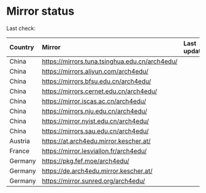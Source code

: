 <script src="./time.js"></script>
# Mirror status
Last check: <script type="text/javascript">localize(1713673457.2346303);</script>

|Country|Mirror|Last update|
|:------|:-----|:----------|
|China|https://mirrors.tuna.tsinghua.edu.cn/arch4edu/|<script type="text/javascript">localize(1713637907);</script>|
|China|https://mirrors.aliyun.com/arch4edu/|<script type="text/javascript">localize(1713637907);</script>|
|China|https://mirrors.bfsu.edu.cn/arch4edu/|<script type="text/javascript">localize(1713637907);</script>|
|China|https://mirrors.cernet.edu.cn/arch4edu/|<script type="text/javascript">localize(1713637907);</script>|
|China|https://mirror.iscas.ac.cn/arch4edu/|<script type="text/javascript">localize(1713637907);</script>|
|China|https://mirrors.nju.edu.cn/arch4edu/|<script type="text/javascript">localize(1713637907);</script>|
|China|https://mirror.nyist.edu.cn/arch4edu/|<script type="text/javascript">localize(1713637907);</script>|
|China|https://mirrors.sau.edu.cn/arch4edu/|<script type="text/javascript">localize(1713637907);</script>|
|Austria|https://at.arch4edu.mirror.kescher.at/|<script type="text/javascript">localize(1713637907);</script>|
|France|https://mirror.lesviallon.fr/arch4edu/|<script type="text/javascript">localize(1713637907);</script>|
|Germany|https://pkg.fef.moe/arch4edu/|<script type="text/javascript">localize(1713637907);</script>|
|Germany|https://de.arch4edu.mirror.kescher.at/|<script type="text/javascript">localize(1713637907);</script>|
|Germany|https://mirror.sunred.org/arch4edu/|<script type="text/javascript">localize(1713637907);</script>|

<script src="./tablefilter/tablefilter.js"></script>
<script src="./table.js"></script>
